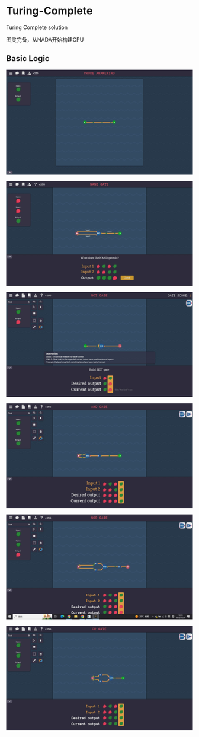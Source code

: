 # Turing-Complete
Turing Complete solution

图灵完备，从NADA开始构建CPU

## Basic Logic

![image](https://github.com/AdvelleAiolox/Turing-Complete/blob/main/Crude%20Awakening.JPG)


![image](https://github.com/AdvelleAiolox/Turing-Complete/blob/main/NAND%20Gate.JPG)

![image](https://github.com/AdvelleAiolox/Turing-Complete/blob/main/NOT%20Gate.JPG)

![image](https://github.com/AdvelleAiolox/Turing-Complete/blob/main/AND%20Gate.JPG)

![image](https://github.com/AdvelleAiolox/Turing-Complete/blob/main/NOR%20Gate.JPG)

![image](https://github.com/AdvelleAiolox/Turing-Complete/blob/main/OR%20Gate.JPG)
